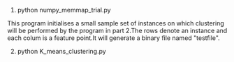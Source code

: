 1) python numpy_memmap_trial.py

This program initialises a small sample set of instances on which clustering will be performed by the program in part 2.The rows denote an instance and each colum is a feature point.It will generate a binary file named "testfile".

2) python K_means_clustering.py
